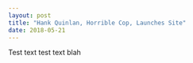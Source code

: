 ```yaml
---
layout: post
title: "Hank Quinlan, Horrible Cop, Launches Site"
date: 2018-05-21
---
```


Test text test text blah

